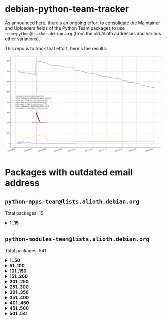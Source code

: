 # debian-python-team-tracker



As announced [here](https://lists.debian.org/debian-python/2021/08/msg00006.html), there's an ongoing effort to consolidate the Maintainer and Uploaders fields of the Python Team packages to use `team+python@tracker.debian.org` (from the old Alioth addresses and various other variations).



This repo is to track that effort, here's the results:



![Python team emails](images/python_team_emails.svg)


# Packages with outdated email address

## `python-apps-team@lists.alioth.debian.org`
Total packages: 15
<details>
<summary><b>1..15</b></summary>


| # | Package | Version |
| --- | --- | --- |
| 1 | [ctop](https://tracker.debian.org/ctop) | 1.0.0-2.1 |
| 2 | [db2twitter](https://tracker.debian.org/db2twitter) | 0.6-1.1 |
| 3 | [dodgy](https://tracker.debian.org/dodgy) | 0.1.9-3 |
| 4 | [etm](https://tracker.debian.org/etm) | 3.2.30-1.1 |
| 5 | [firmware-microbit-micropython](https://tracker.debian.org/firmware-microbit-micropython) | 1.0.1-2 |
| 6 | [freealchemist](https://tracker.debian.org/freealchemist) | 0.5-1.1 |
| 7 | [kanboard-cli](https://tracker.debian.org/kanboard-cli) | 0.0.2-1.1 |
| 8 | [lightyears](https://tracker.debian.org/lightyears) | 1.4-2 |
| 9 | [pipenv](https://tracker.debian.org/pipenv) | 11.9.0-1.1 |
| 10 | [prospector](https://tracker.debian.org/prospector) | 1.1.7-2 |
| 11 | [pybik](https://tracker.debian.org/pybik) | 3.0-3.1 |
| 12 | [retweet](https://tracker.debian.org/retweet) | 0.10-1.1 |
| 13 | [sen](https://tracker.debian.org/sen) | 0.6.1-0.1 |
| 14 | [sinntp](https://tracker.debian.org/sinntp) | 1.6-1.2 |
| 15 | [smem](https://tracker.debian.org/smem) | 1.5-1.1 |
</details>

## `python-modules-team@lists.alioth.debian.org`
Total packages: 541
<details>
<summary><b>1..50</b></summary>


| # | Package | Version |
| --- | --- | --- |
| 1 | [anorack](https://tracker.debian.org/anorack) | 0.2.7-1 |
| 2 | [anosql](https://tracker.debian.org/anosql) | 1.0.1-1 |
| 3 | [appdirs](https://tracker.debian.org/appdirs) | 1.4.4-1 |
| 4 | [asn1crypto](https://tracker.debian.org/asn1crypto) | 1.4.0-1 |
| 5 | [astral](https://tracker.debian.org/astral) | 1.6.1-2 |
| 6 | [authres](https://tracker.debian.org/authres) | 1.2.0-2 |
| 7 | [automat](https://tracker.debian.org/automat) | 20.2.0-1 |
| 8 | [azure-cosmos-table-python](https://tracker.debian.org/azure-cosmos-table-python) | 1.0.5+git20191025-5 |
| 9 | [bdist-nsi](https://tracker.debian.org/bdist-nsi) | 0.1.5-2 |
| 10 | [bernhard](https://tracker.debian.org/bernhard) | 0.2.6-2 |
| 11 | [betamax](https://tracker.debian.org/betamax) | 0.8.1-2 |
| 12 | [bibtexparser](https://tracker.debian.org/bibtexparser) | 1.1.0+ds-3 |
| 13 | [binaryornot](https://tracker.debian.org/binaryornot) | 0.4.4+dfsg-4 |
| 14 | [bitstruct](https://tracker.debian.org/bitstruct) | 8.9.0-1 |
| 15 | [case](https://tracker.debian.org/case) | 1.5.3+dfsg-3 |
| 16 | [cerealizer](https://tracker.debian.org/cerealizer) | 0.8.1-3 |
| 17 | [chardet](https://tracker.debian.org/chardet) | 4.0.0-1 |
| 18 | [chargebee-python](https://tracker.debian.org/chargebee-python) | 1.6.6-1 |
| 19 | [codicefiscale](https://tracker.debian.org/codicefiscale) | 0.9+ds0-2 |
| 20 | [colorclass](https://tracker.debian.org/colorclass) | 2.2.0-2.2 |
| 21 | [colorspacious](https://tracker.debian.org/colorspacious) | 1.1.2-2 |
| 22 | [commonmark](https://tracker.debian.org/commonmark) | 0.9.1-3 |
| 23 | [constantly](https://tracker.debian.org/constantly) | 15.1.0-2 |
| 24 | [contextlib2](https://tracker.debian.org/contextlib2) | 0.6.0.post1-1 |
| 25 | [cookiecutter](https://tracker.debian.org/cookiecutter) | 1.7.3-1 |
| 26 | [coreapi](https://tracker.debian.org/coreapi) | 2.3.3-4 |
| 27 | [coreschema](https://tracker.debian.org/coreschema) | 0.0.4-3 |
| 28 | [cov-core](https://tracker.debian.org/cov-core) | 1.15.0-3 |
| 29 | [cppy](https://tracker.debian.org/cppy) | 1.1.0-2 |
| 30 | [cram](https://tracker.debian.org/cram) | 0.7-4 |
| 31 | [cssutils](https://tracker.debian.org/cssutils) | 1.0.2-3 |
| 32 | [d2to1](https://tracker.debian.org/d2to1) | 0.2.12-2 |
| 33 | [deap](https://tracker.debian.org/deap) | 1.3.1-2 |
| 34 | [debiancontributors](https://tracker.debian.org/debiancontributors) | 0.7.8-2 |
| 35 | [devpi-common](https://tracker.debian.org/devpi-common) | 3.2.2-1.1 |
| 36 | [django-ajax-selects](https://tracker.debian.org/django-ajax-selects) | 1.7.0-3 |
| 37 | [django-bitfield](https://tracker.debian.org/django-bitfield) | 1.9.6-2 |
| 38 | [django-dirtyfields](https://tracker.debian.org/django-dirtyfields) | 1.3.1-2 |
| 39 | [django-downloadview](https://tracker.debian.org/django-downloadview) | 2.1.1-1 |
| 40 | [django-environ](https://tracker.debian.org/django-environ) | 0.4.4-2 |
| 41 | [django-filter](https://tracker.debian.org/django-filter) | 2.4.0-1 |
| 42 | [django-hvad](https://tracker.debian.org/django-hvad) | 1.8.0-1.1 |
| 43 | [django-js-reverse](https://tracker.debian.org/django-js-reverse) | 0.7.3-1.1 |
| 44 | [django-macaddress](https://tracker.debian.org/django-macaddress) | 1.5.0-2 |
| 45 | [django-memoize](https://tracker.debian.org/django-memoize) | 2.2.0+dfsg-1 |
| 46 | [django-nose](https://tracker.debian.org/django-nose) | 1.4.6-2.1 |
| 47 | [django-notification](https://tracker.debian.org/django-notification) | 1.2.0-3 |
| 48 | [django-pagination](https://tracker.debian.org/django-pagination) | 1.0.7-4 |
| 49 | [django-paintstore](https://tracker.debian.org/django-paintstore) | 0.2-4 |
| 50 | [django-picklefield](https://tracker.debian.org/django-picklefield) | 3.0.1-1 |
</details>
<details>
<summary><b>51..100</b></summary>

| # | Package | Version |
| --- | --- | --- |
| 51 | [django-pipeline](https://tracker.debian.org/django-pipeline) | 1.6.14-3 |
| 52 | [django-q](https://tracker.debian.org/django-q) | 1.2.1-1 |
| 53 | [django-recurrence](https://tracker.debian.org/django-recurrence) | 1.10.3-1 |
| 54 | [django-simple-redis-admin](https://tracker.debian.org/django-simple-redis-admin) | 1.4.0-2 |
| 55 | [django-stronghold](https://tracker.debian.org/django-stronghold) | 0.3.0+debian-2 |
| 56 | [django-webpack-loader](https://tracker.debian.org/django-webpack-loader) | 0.6.0-2 |
| 57 | [django-websocket-redis](https://tracker.debian.org/django-websocket-redis) | 0.4.7-2 |
| 58 | [django-wkhtmltopdf](https://tracker.debian.org/django-wkhtmltopdf) | 3.3.0-1 |
| 59 | [django-xmlrpc](https://tracker.debian.org/django-xmlrpc) | 0.1.8-2 |
| 60 | [djangorestframework-api-key](https://tracker.debian.org/djangorestframework-api-key) | 2.0.0-2 |
| 61 | [dkimpy](https://tracker.debian.org/dkimpy) | 1.0.5-1 |
| 62 | [dnsdiag](https://tracker.debian.org/dnsdiag) | 1.7.0-1.1 |
| 63 | [dockerpty](https://tracker.debian.org/dockerpty) | 0.4.1-2 |
| 64 | [dominate](https://tracker.debian.org/dominate) | 2.3.1-2 |
| 65 | [drf-generators](https://tracker.debian.org/drf-generators) | 0.5.0-1 |
| 66 | [elasticsearch-curator](https://tracker.debian.org/elasticsearch-curator) | 5.8.1-1 |
| 67 | [enum34](https://tracker.debian.org/enum34) | 1.1.6-4 |
| 68 | [enzyme](https://tracker.debian.org/enzyme) | 0.4.1-2 |
| 69 | [exam](https://tracker.debian.org/exam) | 0.10.5-3 |
| 70 | [factory-boy](https://tracker.debian.org/factory-boy) | 2.11.1-3 |
| 71 | [faker](https://tracker.debian.org/faker) | 0.9.3-0.1 |
| 72 | [fakesleep](https://tracker.debian.org/fakesleep) | 0.1-2 |
| 73 | [fastchunking](https://tracker.debian.org/fastchunking) | 0.0.3-2 |
| 74 | [feedgenerator](https://tracker.debian.org/feedgenerator) | 1.9-2 |
| 75 | [flake8-polyfill](https://tracker.debian.org/flake8-polyfill) | 1.0.2-2 |
| 76 | [flask-api](https://tracker.debian.org/flask-api) | 1.1+dfsg-1.1 |
| 77 | [flask-babelex](https://tracker.debian.org/flask-babelex) | 0.9.4-1 |
| 78 | [flask-bcrypt](https://tracker.debian.org/flask-bcrypt) | 0.7.1-2 |
| 79 | [flask-compress](https://tracker.debian.org/flask-compress) | 1.4.0-3 |
| 80 | [flask-gravatar](https://tracker.debian.org/flask-gravatar) | 0.4.2-2 |
| 81 | [flask-htmlmin](https://tracker.debian.org/flask-htmlmin) | 1.3.2-2 |
| 82 | [flask-ldapconn](https://tracker.debian.org/flask-ldapconn) | 0.7.2-1.1 |
| 83 | [flask-limiter](https://tracker.debian.org/flask-limiter) | 1.0.1-2 |
| 84 | [flask-login](https://tracker.debian.org/flask-login) | 0.5.0-1 |
| 85 | [flask-mail](https://tracker.debian.org/flask-mail) | 0.9.1+dfsg1-1.1 |
| 86 | [flask-mongoengine](https://tracker.debian.org/flask-mongoengine) | 0.9.3-4 |
| 87 | [flask-multistatic](https://tracker.debian.org/flask-multistatic) | 1.0-2 |
| 88 | [flask-script](https://tracker.debian.org/flask-script) | 2.0.6-2 |
| 89 | [flask-silk](https://tracker.debian.org/flask-silk) | 0.2-18 |
| 90 | [flask-wtf](https://tracker.debian.org/flask-wtf) | 0.14.3-1 |
| 91 | [flufl.bounce](https://tracker.debian.org/flufl.bounce) | 3.0.1-1 |
| 92 | [flufl.enum](https://tracker.debian.org/flufl.enum) | 4.1.1-3 |
| 93 | [flufl.i18n](https://tracker.debian.org/flufl.i18n) | 3.0.1-1 |
| 94 | [flufl.lock](https://tracker.debian.org/flufl.lock) | 5.0.1-1 |
| 95 | [flufl.password](https://tracker.debian.org/flufl.password) | 1.3-3 |
| 96 | [flufl.testing](https://tracker.debian.org/flufl.testing) | 0.7-2 |
| 97 | [gerritlib](https://tracker.debian.org/gerritlib) | 0.8.0-2 |
| 98 | [gmplot](https://tracker.debian.org/gmplot) | 1.2.0-2 |
| 99 | [gtextfsm](https://tracker.debian.org/gtextfsm) | 1.1.0-2 |
| 100 | [gtts](https://tracker.debian.org/gtts) | 2.0.3-1 |
</details>
<details>
<summary><b>101..150</b></summary>

| # | Package | Version |
| --- | --- | --- |
| 101 | [gtts-token](https://tracker.debian.org/gtts-token) | 1.1.3-1 |
| 102 | [guzzle-sphinx-theme](https://tracker.debian.org/guzzle-sphinx-theme) | 0.7.11-5 |
| 103 | [hachoir](https://tracker.debian.org/hachoir) | 3.1.0+dfsg-3 |
| 104 | [haproxy-log-analysis](https://tracker.debian.org/haproxy-log-analysis) | 2.0~b0-2 |
| 105 | [heapdict](https://tracker.debian.org/heapdict) | 1.0.1-1 |
| 106 | [hiro](https://tracker.debian.org/hiro) | 0.5-2 |
| 107 | [hypothesis-auto](https://tracker.debian.org/hypothesis-auto) | 1.1.4-2 |
| 108 | [importmagic](https://tracker.debian.org/importmagic) | 0.1.7-2 |
| 109 | [inflection](https://tracker.debian.org/inflection) | 0.3.1-2 |
| 110 | [jpylyzer](https://tracker.debian.org/jpylyzer) | 2.0.0-3 |
| 111 | [json-tricks](https://tracker.debian.org/json-tricks) | 3.11.0-2 |
| 112 | [jsonhyperschema-codec](https://tracker.debian.org/jsonhyperschema-codec) | 1.0.3-2 |
| 113 | [junos-eznc](https://tracker.debian.org/junos-eznc) | 2.1.7-3 |
| 114 | [jupyter-sphinx-theme](https://tracker.debian.org/jupyter-sphinx-theme) | 0.0.6+ds1-10 |
| 115 | [kitchen](https://tracker.debian.org/kitchen) | 1.2.6-2 |
| 116 | [kivy](https://tracker.debian.org/kivy) | 1.11.0-2 |
| 117 | [lazr.delegates](https://tracker.debian.org/lazr.delegates) | 2.0.3-2 |
| 118 | [lazr.smtptest](https://tracker.debian.org/lazr.smtptest) | 2.0.3-2 |
| 119 | [lexicon](https://tracker.debian.org/lexicon) | 3.3.17-1 |
| 120 | [libthumbor](https://tracker.debian.org/libthumbor) | 1.3.3-2 |
| 121 | [logilab-constraint](https://tracker.debian.org/logilab-constraint) | 0.6.0-2 |
| 122 | [mako](https://tracker.debian.org/mako) | 1.1.3+ds1-2 |
| 123 | [manuel](https://tracker.debian.org/manuel) | 1.10.1-2 |
| 124 | [mercurial-extension-utils](https://tracker.debian.org/mercurial-extension-utils) | 1.5.1-3 |
| 125 | [mercurial-keyring](https://tracker.debian.org/mercurial-keyring) | 1.3.1-3 |
| 126 | [milksnake](https://tracker.debian.org/milksnake) | 0.1.5-1 |
| 127 | [mimerender](https://tracker.debian.org/mimerender) | 0.6.0-2 |
| 128 | [mmllib](https://tracker.debian.org/mmllib) | 0.3.0.post1-2 |
| 129 | [mockldap](https://tracker.debian.org/mockldap) | 0.3.0-4 |
| 130 | [modernize](https://tracker.debian.org/modernize) | 0.7-2 |
| 131 | [moksha.common](https://tracker.debian.org/moksha.common) | 1.2.5-4 |
| 132 | [mrtparse](https://tracker.debian.org/mrtparse) | 1.6-2 |
| 133 | [musicbrainzngs](https://tracker.debian.org/musicbrainzngs) | 0.7.1-2 |
| 134 | [mutagen](https://tracker.debian.org/mutagen) | 1.45.1-2 |
| 135 | [mwic](https://tracker.debian.org/mwic) | 0.7.8-1 |
| 136 | [mysql-connector-python](https://tracker.debian.org/mysql-connector-python) | 8.0.15-2 |
| 137 | [nb2plots](https://tracker.debian.org/nb2plots) | 0.6-2 |
| 138 | [netmiko](https://tracker.debian.org/netmiko) | 2.4.2-1 |
| 139 | [networkx](https://tracker.debian.org/networkx) | 2.5+ds-2 |
| 140 | [nose2](https://tracker.debian.org/nose2) | 0.9.2-1 |
| 141 | [nose2-cov](https://tracker.debian.org/nose2-cov) | 1.0a4-3 |
| 142 | [ntplib](https://tracker.debian.org/ntplib) | 0.3.3-2 |
| 143 | [numpy-stl](https://tracker.debian.org/numpy-stl) | 2.9.0-1 |
| 144 | [numpydoc](https://tracker.debian.org/numpydoc) | 1.1.0-3 |
| 145 | [obsub](https://tracker.debian.org/obsub) | 0.2-4 |
| 146 | [okasha](https://tracker.debian.org/okasha) | 0.2.4-4 |
| 147 | [overpass](https://tracker.debian.org/overpass) | 0.7-1 |
| 148 | [pastescript](https://tracker.debian.org/pastescript) | 2.0.2-4 |
| 149 | [pep8](https://tracker.debian.org/pep8) | 1.7.1-9 |
| 150 | [pep8-naming](https://tracker.debian.org/pep8-naming) | 0.10.0-1 |
</details>
<details>
<summary><b>151..200</b></summary>

| # | Package | Version |
| --- | --- | --- |
| 151 | [pg8000](https://tracker.debian.org/pg8000) | 1.10.6-2 |
| 152 | [pidcat](https://tracker.debian.org/pidcat) | 2.1.0-4 |
| 153 | [pilkit](https://tracker.debian.org/pilkit) | 2.0-3 |
| 154 | [plastex](https://tracker.debian.org/plastex) | 2.1-2 |
| 155 | [portio](https://tracker.debian.org/portio) | 0.5-4 |
| 156 | [power](https://tracker.debian.org/power) | 1.4+dfsg-4 |
| 157 | [pprintpp](https://tracker.debian.org/pprintpp) | 0.4.0-2 |
| 158 | [preggy](https://tracker.debian.org/preggy) | 1.4.4-1 |
| 159 | [prettytable](https://tracker.debian.org/prettytable) | 0.7.2-5 |
| 160 | [ptable](https://tracker.debian.org/ptable) | 0.9.2-2 |
| 161 | [py-radix](https://tracker.debian.org/py-radix) | 0.10.0-3 |
| 162 | [py3dns](https://tracker.debian.org/py3dns) | 3.2.1-1 |
| 163 | [pyasn1](https://tracker.debian.org/pyasn1) | 0.4.8-1 |
| 164 | [pybindgen](https://tracker.debian.org/pybindgen) | 0.20.0+dfsg1-2 |
| 165 | [pycallgraph](https://tracker.debian.org/pycallgraph) | 1.1.3-1.2 |
| 166 | [pyclamd](https://tracker.debian.org/pyclamd) | 0.4.0-2 |
| 167 | [pycodestyle](https://tracker.debian.org/pycodestyle) | 2.6.0-1 |
| 168 | [pycxx](https://tracker.debian.org/pycxx) | 7.1.4-0.2 |
| 169 | [pydbus](https://tracker.debian.org/pydbus) | 0.6.0-4 |
| 170 | [pydenticon](https://tracker.debian.org/pydenticon) | 0.3.1-2 |
| 171 | [pydispatcher](https://tracker.debian.org/pydispatcher) | 2.0.5-2 |
| 172 | [pydle](https://tracker.debian.org/pydle) | 0.9.4-2 |
| 173 | [pyeapi](https://tracker.debian.org/pyeapi) | 0.8.1-2 |
| 174 | [pyee](https://tracker.debian.org/pyee) | 7.0.2-1 |
| 175 | [pyenchant](https://tracker.debian.org/pyenchant) | 3.2.0-1 |
| 176 | [pyfg](https://tracker.debian.org/pyfg) | 0.50-2 |
| 177 | [pyfiglet](https://tracker.debian.org/pyfiglet) | 0.8.0+dfsg-1 |
| 178 | [pyfribidi](https://tracker.debian.org/pyfribidi) | 0.12.0+repack-7 |
| 179 | [pygeoif](https://tracker.debian.org/pygeoif) | 0.7-2 |
| 180 | [pygtail](https://tracker.debian.org/pygtail) | 0.6.1-2 |
| 181 | [pygtkspellcheck](https://tracker.debian.org/pygtkspellcheck) | 4.0.5-2 |
| 182 | [pyinotify](https://tracker.debian.org/pyinotify) | 0.9.6-1.3 |
| 183 | [pyiosxr](https://tracker.debian.org/pyiosxr) | 0.52-1.1 |
| 184 | [pyjavaproperties](https://tracker.debian.org/pyjavaproperties) | 0.7-2 |
| 185 | [pyjokes](https://tracker.debian.org/pyjokes) | 0.5.0-3 |
| 186 | [pykcs11](https://tracker.debian.org/pykcs11) | 1.5.10-1 |
| 187 | [pylama](https://tracker.debian.org/pylama) | 7.4.3-3 |
| 188 | [pylibmc](https://tracker.debian.org/pylibmc) | 1.5.2-3 |
| 189 | [pylint-celery](https://tracker.debian.org/pylint-celery) | 0.3-5 |
| 190 | [pylint-common](https://tracker.debian.org/pylint-common) | 0.2.5-4 |
| 191 | [pylint-django](https://tracker.debian.org/pylint-django) | 2.0.13-1 |
| 192 | [pylint-flask](https://tracker.debian.org/pylint-flask) | 0.5-4 |
| 193 | [pylint-plugin-utils](https://tracker.debian.org/pylint-plugin-utils) | 0.6-1 |
| 194 | [pymacs](https://tracker.debian.org/pymacs) | 0.25-3 |
| 195 | [pymodbus](https://tracker.debian.org/pymodbus) | 2.1.0+dfsg-2 |
| 196 | [pynag](https://tracker.debian.org/pynag) | 1.1.2+dfsg-2 |
| 197 | [pynliner](https://tracker.debian.org/pynliner) | 0.8.0-2 |
| 198 | [pyopengl](https://tracker.debian.org/pyopengl) | 3.1.5+dfsg-1 |
| 199 | [pyparsing](https://tracker.debian.org/pyparsing) | 2.4.7-1 |
| 200 | [pyprind](https://tracker.debian.org/pyprind) | 2.11.2-2 |
</details>
<details>
<summary><b>201..250</b></summary>

| # | Package | Version |
| --- | --- | --- |
| 201 | [pyquery](https://tracker.debian.org/pyquery) | 1.2.9-4 |
| 202 | [pyrad](https://tracker.debian.org/pyrad) | 2.1-2 |
| 203 | [pyrsistent](https://tracker.debian.org/pyrsistent) | 0.15.5-1 |
| 204 | [pysimplesoap](https://tracker.debian.org/pysimplesoap) | 1.16.2-3 |
| 205 | [pysmi](https://tracker.debian.org/pysmi) | 0.3.2-2 |
| 206 | [pysodium](https://tracker.debian.org/pysodium) | 0.7.0-2 |
| 207 | [pyspf](https://tracker.debian.org/pyspf) | 2.0.14-2 |
| 208 | [pysrt](https://tracker.debian.org/pysrt) | 1.0.1-2 |
| 209 | [pyssim](https://tracker.debian.org/pyssim) | 0.2-2 |
| 210 | [pytaglib](https://tracker.debian.org/pytaglib) | 0.3.6+dfsg-2 |
| 211 | [pytds](https://tracker.debian.org/pytds) | 1.10.0-1 |
| 212 | [pytest-arraydiff](https://tracker.debian.org/pytest-arraydiff) | 0.3-1 |
| 213 | [pytest-bdd](https://tracker.debian.org/pytest-bdd) | 3.2.1-1 |
| 214 | [pytest-cookies](https://tracker.debian.org/pytest-cookies) | 0.4.0-1 |
| 215 | [pytest-django](https://tracker.debian.org/pytest-django) | 3.5.1-1 |
| 216 | [pytest-expect](https://tracker.debian.org/pytest-expect) | 1.1.0-2 |
| 217 | [pytest-httpbin](https://tracker.debian.org/pytest-httpbin) | 1.0.0-2 |
| 218 | [pytest-instafail](https://tracker.debian.org/pytest-instafail) | 0.4.2-1 |
| 219 | [pytest-remotedata](https://tracker.debian.org/pytest-remotedata) | 0.3.2-1 |
| 220 | [pytest-runner](https://tracker.debian.org/pytest-runner) | 2.11.1-1.2 |
| 221 | [pytest-sugar](https://tracker.debian.org/pytest-sugar) | 0.9.4-1 |
| 222 | [pytest-tornado](https://tracker.debian.org/pytest-tornado) | 0.8.1-1 |
| 223 | [pytest-vcr](https://tracker.debian.org/pytest-vcr) | 1.0.2-2 |
| 224 | [python-activipy](https://tracker.debian.org/python-activipy) | 0.1-7 |
| 225 | [python-adal](https://tracker.debian.org/python-adal) | 1.2.2-1 |
| 226 | [python-aiohttp-session](https://tracker.debian.org/python-aiohttp-session) | 2.9.0-2 |
| 227 | [python-aioinflux](https://tracker.debian.org/python-aioinflux) | 0.9.0-2 |
| 228 | [python-aiomeasures](https://tracker.debian.org/python-aiomeasures) | 0.5.14-3 |
| 229 | [python-amqplib](https://tracker.debian.org/python-amqplib) | 1.0.2-2 |
| 230 | [python-apptools](https://tracker.debian.org/python-apptools) | 4.5.0-1.1 |
| 231 | [python-aptly](https://tracker.debian.org/python-aptly) | 0.12.10-2 |
| 232 | [python-args](https://tracker.debian.org/python-args) | 0.1.0-3 |
| 233 | [python-arpy](https://tracker.debian.org/python-arpy) | 1.1.1-4 |
| 234 | [python-astor](https://tracker.debian.org/python-astor) | 0.8.1-1 |
| 235 | [python-base58](https://tracker.debian.org/python-base58) | 1.0.3-1.1 |
| 236 | [python-bcdoc](https://tracker.debian.org/python-bcdoc) | 0.16.0-2 |
| 237 | [python-bioblend](https://tracker.debian.org/python-bioblend) | 0.7.0-3 |
| 238 | [python-bitbucket-api](https://tracker.debian.org/python-bitbucket-api) | 0.5.0-3 |
| 239 | [python-box](https://tracker.debian.org/python-box) | 3.4.6-2 |
| 240 | [python-btrees](https://tracker.debian.org/python-btrees) | 4.3.1-2 |
| 241 | [python-cachecontrol](https://tracker.debian.org/python-cachecontrol) | 0.12.6-1 |
| 242 | [python-can](https://tracker.debian.org/python-can) | 3.3.2.final~github-2 |
| 243 | [python-cement](https://tracker.debian.org/python-cement) | 2.10.0-2 |
| 244 | [python-cerberus](https://tracker.debian.org/python-cerberus) | 1.3.2-1 |
| 245 | [python-click-log](https://tracker.debian.org/python-click-log) | 0.2.1-2 |
| 246 | [python-clint](https://tracker.debian.org/python-clint) | 0.5.1-3 |
| 247 | [python-cluster](https://tracker.debian.org/python-cluster) | 1.3.3-3 |
| 248 | [python-cmarkgfm](https://tracker.debian.org/python-cmarkgfm) | 0.4.2-1 |
| 249 | [python-coloredlogs](https://tracker.debian.org/python-coloredlogs) | 7.3-2 |
| 250 | [python-colour](https://tracker.debian.org/python-colour) | 0.1.5-2 |
</details>
<details>
<summary><b>251..300</b></summary>

| # | Package | Version |
| --- | --- | --- |
| 251 | [python-consul](https://tracker.debian.org/python-consul) | 0.7.1-1.1 |
| 252 | [python-cookies](https://tracker.debian.org/python-cookies) | 2.2.1-3 |
| 253 | [python-cpuinfo](https://tracker.debian.org/python-cpuinfo) | 5.0.0-2 |
| 254 | [python-crcmod](https://tracker.debian.org/python-crcmod) | 1.7+dfsg-2 |
| 255 | [python-cs](https://tracker.debian.org/python-cs) | 2.7.1-1 |
| 256 | [python-dbfread](https://tracker.debian.org/python-dbfread) | 2.0.7-3 |
| 257 | [python-decorator](https://tracker.debian.org/python-decorator) | 4.4.2-2 |
| 258 | [python-demjson](https://tracker.debian.org/python-demjson) | 2.2.4-5 |
| 259 | [python-diaspy](https://tracker.debian.org/python-diaspy) | 0.6.0-2 |
| 260 | [python-dict2xml](https://tracker.debian.org/python-dict2xml) | 1.7.0-1 |
| 261 | [python-dictobj](https://tracker.debian.org/python-dictobj) | 0.4-4 |
| 262 | [python-distro](https://tracker.debian.org/python-distro) | 1.5.0-1 |
| 263 | [python-distutils-extra](https://tracker.debian.org/python-distutils-extra) | 2.45 |
| 264 | [python-django-casclient](https://tracker.debian.org/python-django-casclient) | 1.5.3-1 |
| 265 | [python-django-dbconn-retry](https://tracker.debian.org/python-django-dbconn-retry) | 0.1.5-1.1 |
| 266 | [python-django-etcd-settings](https://tracker.debian.org/python-django-etcd-settings) | 0.1.13+dfsg-3 |
| 267 | [python-django-gravatar2](https://tracker.debian.org/python-django-gravatar2) | 1.4.4-2 |
| 268 | [python-django-jsonfield](https://tracker.debian.org/python-django-jsonfield) | 1.4.0-2 |
| 269 | [python-django-push-notifications](https://tracker.debian.org/python-django-push-notifications) | 1.4.1-1 |
| 270 | [python-django-simple-history](https://tracker.debian.org/python-django-simple-history) | 2.7.0-1.1 |
| 271 | [python-django-split-settings](https://tracker.debian.org/python-django-split-settings) | 0.3.0-2 |
| 272 | [python-doubleratchet](https://tracker.debian.org/python-doubleratchet) | 0.6.0-2 |
| 273 | [python-dpkt](https://tracker.debian.org/python-dpkt) | 1.9.2-2 |
| 274 | [python-easywebdav](https://tracker.debian.org/python-easywebdav) | 1.2.0-8 |
| 275 | [python-envisage](https://tracker.debian.org/python-envisage) | 4.9.0-2.1 |
| 276 | [python-envparse](https://tracker.debian.org/python-envparse) | 0.2.0-2 |
| 277 | [python-envs](https://tracker.debian.org/python-envs) | 1.2.6-1.1 |
| 278 | [python-epc](https://tracker.debian.org/python-epc) | 0.0.5-3 |
| 279 | [python-etcd](https://tracker.debian.org/python-etcd) | 0.4.5-2 |
| 280 | [python-ethtool](https://tracker.debian.org/python-ethtool) | 0.14-3 |
| 281 | [python-ewmh](https://tracker.debian.org/python-ewmh) | 0.1.6-2 |
| 282 | [python-exotel](https://tracker.debian.org/python-exotel) | 0.1.5-2 |
| 283 | [python-feather-format](https://tracker.debian.org/python-feather-format) | 0.3.1+dfsg1-4 |
| 284 | [python-flaky](https://tracker.debian.org/python-flaky) | 3.7.0-1 |
| 285 | [python-flask-marshmallow](https://tracker.debian.org/python-flask-marshmallow) | 0.10.1-4 |
| 286 | [python-flask-seeder](https://tracker.debian.org/python-flask-seeder) | 0.1~a2-2 |
| 287 | [python-genty](https://tracker.debian.org/python-genty) | 1.3.2-1 |
| 288 | [python-geoip](https://tracker.debian.org/python-geoip) | 1.3.2-3 |
| 289 | [python-geoip2](https://tracker.debian.org/python-geoip2) | 2.9.0+dfsg1-2 |
| 290 | [python-gflags](https://tracker.debian.org/python-gflags) | 1.5.1-7 |
| 291 | [python-glob2](https://tracker.debian.org/python-glob2) | 0.5-3 |
| 292 | [python-hashids](https://tracker.debian.org/python-hashids) | 1.3.1-1 |
| 293 | [python-hidapi](https://tracker.debian.org/python-hidapi) | 0.9.0.post3-2 |
| 294 | [python-hiredis](https://tracker.debian.org/python-hiredis) | 1.0.1-1 |
| 295 | [python-hpilo](https://tracker.debian.org/python-hpilo) | 4.3-3 |
| 296 | [python-html2text](https://tracker.debian.org/python-html2text) | 2020.1.16-1 |
| 297 | [python-http-parser](https://tracker.debian.org/python-http-parser) | 0.9.0-1 |
| 298 | [python-httptools](https://tracker.debian.org/python-httptools) | 0.1.1-1 |
| 299 | [python-icalendar](https://tracker.debian.org/python-icalendar) | 4.0.3-4 |
| 300 | [python-idna](https://tracker.debian.org/python-idna) | 2.10-1 |
</details>
<details>
<summary><b>301..350</b></summary>

| # | Package | Version |
| --- | --- | --- |
| 301 | [python-iniparse](https://tracker.debian.org/python-iniparse) | 0.4-3 |
| 302 | [python-ipaddr](https://tracker.debian.org/python-ipaddr) | 2.2.0-4 |
| 303 | [python-ipaddress](https://tracker.debian.org/python-ipaddress) | 1.0.23-1 |
| 304 | [python-ipfix](https://tracker.debian.org/python-ipfix) | 0.9.7-2 |
| 305 | [python-irodsclient](https://tracker.debian.org/python-irodsclient) | 0.8.1-2 |
| 306 | [python-isc-dhcp-leases](https://tracker.debian.org/python-isc-dhcp-leases) | 0.9.1-2 |
| 307 | [python-iso3166](https://tracker.debian.org/python-iso3166) | 0.8.git20170319-2 |
| 308 | [python-isoweek](https://tracker.debian.org/python-isoweek) | 1.3.3-3 |
| 309 | [python-jmespath](https://tracker.debian.org/python-jmespath) | 0.10.0-1 |
| 310 | [python-jsonrpc](https://tracker.debian.org/python-jsonrpc) | 1.13.0-1 |
| 311 | [python-junit-xml](https://tracker.debian.org/python-junit-xml) | 1.9-1 |
| 312 | [python-kanboard](https://tracker.debian.org/python-kanboard) | 1.0.1-1.1 |
| 313 | [python-langdetect](https://tracker.debian.org/python-langdetect) | 1.0.7-4 |
| 314 | [python-ldap](https://tracker.debian.org/python-ldap) | 3.2.0-4 |
| 315 | [python-ldapdomaindump](https://tracker.debian.org/python-ldapdomaindump) | 0.9.3-1 |
| 316 | [python-libguess](https://tracker.debian.org/python-libguess) | 1.1-4 |
| 317 | [python-logfury](https://tracker.debian.org/python-logfury) | 0.1.2-4 |
| 318 | [python-lupa](https://tracker.debian.org/python-lupa) | 1.9+dfsg-1 |
| 319 | [python-mailer](https://tracker.debian.org/python-mailer) | 0.8.1-4 |
| 320 | [python-mastodon](https://tracker.debian.org/python-mastodon) | 1.5.1-1 |
| 321 | [python-mccabe](https://tracker.debian.org/python-mccabe) | 0.6.1-3 |
| 322 | [python-measurement](https://tracker.debian.org/python-measurement) | 2.0.1-2 |
| 323 | [python-meld3](https://tracker.debian.org/python-meld3) | 1.0.2-3 |
| 324 | [python-mnemonic](https://tracker.debian.org/python-mnemonic) | 0.19-1 |
| 325 | [python-model-mommy](https://tracker.debian.org/python-model-mommy) | 1.6.0-2 |
| 326 | [python-morris](https://tracker.debian.org/python-morris) | 1.2-2 |
| 327 | [python-mpegdash](https://tracker.debian.org/python-mpegdash) | 0.2.0-1 |
| 328 | [python-msrestazure](https://tracker.debian.org/python-msrestazure) | 0.6.2-1 |
| 329 | [python-multidict](https://tracker.debian.org/python-multidict) | 5.1.0-1 |
| 330 | [python-munch](https://tracker.debian.org/python-munch) | 2.3.2-2 |
| 331 | [python-murmurhash](https://tracker.debian.org/python-murmurhash) | 1.0.2-1 |
| 332 | [python-nacl](https://tracker.debian.org/python-nacl) | 1.4.0-1 |
| 333 | [python-nine](https://tracker.debian.org/python-nine) | 1.1.0-1 |
| 334 | [python-noise](https://tracker.debian.org/python-noise) | 1.2.3-3 |
| 335 | [python-notify2](https://tracker.debian.org/python-notify2) | 0.3-4 |
| 336 | [python-ntlm-auth](https://tracker.debian.org/python-ntlm-auth) | 1.4.0-1 |
| 337 | [python-oauth](https://tracker.debian.org/python-oauth) | 1.0.1-6 |
| 338 | [python-offtrac](https://tracker.debian.org/python-offtrac) | 0.1.0-2.1 |
| 339 | [python-opcua](https://tracker.debian.org/python-opcua) | 0.98.11-1 |
| 340 | [python-openid-cla](https://tracker.debian.org/python-openid-cla) | 1.2-2 |
| 341 | [python-openid-teams](https://tracker.debian.org/python-openid-teams) | 1.2-2 |
| 342 | [python-openidc-client](https://tracker.debian.org/python-openidc-client) | 0.6.0-1.1 |
| 343 | [python-opentimestamps](https://tracker.debian.org/python-opentimestamps) | 0.4.1-1 |
| 344 | [python-padme](https://tracker.debian.org/python-padme) | 1.1.1-3 |
| 345 | [python-pampy](https://tracker.debian.org/python-pampy) | 1.8.4-2 |
| 346 | [python-path-and-address](https://tracker.debian.org/python-path-and-address) | 2.0.1-2 |
| 347 | [python-pathtools](https://tracker.debian.org/python-pathtools) | 0.1.2-4 |
| 348 | [python-paypal](https://tracker.debian.org/python-paypal) | 1.2.5-3 |
| 349 | [python-peakutils](https://tracker.debian.org/python-peakutils) | 1.3.3+ds-2 |
| 350 | [python-pem](https://tracker.debian.org/python-pem) | 19.1.0-1 |
</details>
<details>
<summary><b>351..400</b></summary>

| # | Package | Version |
| --- | --- | --- |
| 351 | [python-persistent](https://tracker.debian.org/python-persistent) | 4.6.4-0.2 |
| 352 | [python-pex](https://tracker.debian.org/python-pex) | 1.1.14-3.1 |
| 353 | [python-pgpdump](https://tracker.debian.org/python-pgpdump) | 1.5-2 |
| 354 | [python-pgspecial](https://tracker.debian.org/python-pgspecial) | 1.11.10+dfsg1-1 |
| 355 | [python-phonenumbers](https://tracker.debian.org/python-phonenumbers) | 8.12.1-1 |
| 356 | [python-picklable-itertools](https://tracker.debian.org/python-picklable-itertools) | 0.1.1-3 |
| 357 | [python-plaster](https://tracker.debian.org/python-plaster) | 1.0-2 |
| 358 | [python-plaster-pastedeploy](https://tracker.debian.org/python-plaster-pastedeploy) | 0.5-3 |
| 359 | [python-prctl](https://tracker.debian.org/python-prctl) | 1.7-2 |
| 360 | [python-preshed](https://tracker.debian.org/python-preshed) | 3.0.2-1 |
| 361 | [python-pretend](https://tracker.debian.org/python-pretend) | 1.0.9-1 |
| 362 | [python-prettylog](https://tracker.debian.org/python-prettylog) | 0.1.0-2 |
| 363 | [python-priority](https://tracker.debian.org/python-priority) | 1.3.0-3 |
| 364 | [python-progress](https://tracker.debian.org/python-progress) | 1.5-1 |
| 365 | [python-progressbar](https://tracker.debian.org/python-progressbar) | 2.5-2 |
| 366 | [python-pskc](https://tracker.debian.org/python-pskc) | 1.1-3 |
| 367 | [python-publicsuffix2](https://tracker.debian.org/python-publicsuffix2) | 2.20191221-2 |
| 368 | [python-py-zipkin](https://tracker.debian.org/python-py-zipkin) | 0.15.0-1.1 |
| 369 | [python-pyasn1-modules](https://tracker.debian.org/python-pyasn1-modules) | 0.2.1-1 |
| 370 | [python-pyface](https://tracker.debian.org/python-pyface) | 6.1.2-2 |
| 371 | [python-pyftpdlib](https://tracker.debian.org/python-pyftpdlib) | 1.5.4-2 |
| 372 | [python-pygerrit2](https://tracker.debian.org/python-pygerrit2) | 2.0.4-2 |
| 373 | [python-pypump](https://tracker.debian.org/python-pypump) | 0.7-3 |
| 374 | [python-pysnmp4-apps](https://tracker.debian.org/python-pysnmp4-apps) | 0.3.2-2.2 |
| 375 | [python-pysnmp4-mibs](https://tracker.debian.org/python-pysnmp4-mibs) | 0.1.3-3 |
| 376 | [python-pytest-benchmark](https://tracker.debian.org/python-pytest-benchmark) | 3.2.2-2 |
| 377 | [python-pyvmomi](https://tracker.debian.org/python-pyvmomi) | 6.7.1-3 |
| 378 | [python-qtpy](https://tracker.debian.org/python-qtpy) | 1.9.0-3 |
| 379 | [python-rarfile](https://tracker.debian.org/python-rarfile) | 3.1-1 |
| 380 | [python-ratelimiter](https://tracker.debian.org/python-ratelimiter) | 1.2.0.post0-1 |
| 381 | [python-redisearch-py](https://tracker.debian.org/python-redisearch-py) | 1.0.0-1 |
| 382 | [python-releases](https://tracker.debian.org/python-releases) | 1.6.3-1 |
| 383 | [python-repoze.lru](https://tracker.debian.org/python-repoze.lru) | 0.7-2 |
| 384 | [python-repoze.sphinx.autointerface](https://tracker.debian.org/python-repoze.sphinx.autointerface) | 0.8-0.2 |
| 385 | [python-repoze.tm2](https://tracker.debian.org/python-repoze.tm2) | 2.0-2 |
| 386 | [python-requests-ntlm](https://tracker.debian.org/python-requests-ntlm) | 1.1.0-1.1 |
| 387 | [python-requirements-detector](https://tracker.debian.org/python-requirements-detector) | 0.6-2 |
| 388 | [python-restless](https://tracker.debian.org/python-restless) | 2.1.1-2 |
| 389 | [python-rpaths](https://tracker.debian.org/python-rpaths) | 0.13-1.1 |
| 390 | [python-rply](https://tracker.debian.org/python-rply) | 0.7.7-2 |
| 391 | [python-schedutils](https://tracker.debian.org/python-schedutils) | 0.6-2.1 |
| 392 | [python-schema](https://tracker.debian.org/python-schema) | 0.6.7-3 |
| 393 | [python-schroot](https://tracker.debian.org/python-schroot) | 0.4-4 |
| 394 | [python-scp](https://tracker.debian.org/python-scp) | 0.13.0-2 |
| 395 | [python-scrapy-djangoitem](https://tracker.debian.org/python-scrapy-djangoitem) | 1.1.1-4 |
| 396 | [python-scripttest](https://tracker.debian.org/python-scripttest) | 1.3-3 |
| 397 | [python-scruffy](https://tracker.debian.org/python-scruffy) | 0.3.3-2 |
| 398 | [python-sdnotify](https://tracker.debian.org/python-sdnotify) | 0.3.1-2 |
| 399 | [python-serverfiles](https://tracker.debian.org/python-serverfiles) | 0.3.0-1 |
| 400 | [python-service-identity](https://tracker.debian.org/python-service-identity) | 18.1.0-6 |
</details>
<details>
<summary><b>401..450</b></summary>

| # | Package | Version |
| --- | --- | --- |
| 401 | [python-sexpdata](https://tracker.debian.org/python-sexpdata) | 0.0.3-2 |
| 402 | [python-shade](https://tracker.debian.org/python-shade) | 1.30.0-3 |
| 403 | [python-shellescape](https://tracker.debian.org/python-shellescape) | 3.4.1-4 |
| 404 | [python-simpy](https://tracker.debian.org/python-simpy) | 2.3.1+dfsg-2 |
| 405 | [python-simpy3](https://tracker.debian.org/python-simpy3) | 3.0.11-2 |
| 406 | [python-slimmer](https://tracker.debian.org/python-slimmer) | 0.1.30-8 |
| 407 | [python-slugify](https://tracker.debian.org/python-slugify) | 4.0.0-1 |
| 408 | [python-smstrade](https://tracker.debian.org/python-smstrade) | 0.2.4-6 |
| 409 | [python-socketpool](https://tracker.debian.org/python-socketpool) | 0.5.3-5 |
| 410 | [python-sphinx-issues](https://tracker.debian.org/python-sphinx-issues) | 1.2.0-2 |
| 411 | [python-spur](https://tracker.debian.org/python-spur) | 0.3.21-1 |
| 412 | [python-srp](https://tracker.debian.org/python-srp) | 1.0.15-1 |
| 413 | [python-statsd](https://tracker.debian.org/python-statsd) | 3.3.0-2 |
| 414 | [python-stopit](https://tracker.debian.org/python-stopit) | 1.1.2-1 |
| 415 | [python-structlog](https://tracker.debian.org/python-structlog) | 20.1.0-1 |
| 416 | [python-sunlight](https://tracker.debian.org/python-sunlight) | 1.1.5-3 |
| 417 | [python-suntime](https://tracker.debian.org/python-suntime) | 1.2.5-2 |
| 418 | [python-tblib](https://tracker.debian.org/python-tblib) | 1.7.0-1 |
| 419 | [python-tempita](https://tracker.debian.org/python-tempita) | 0.5.2-6 |
| 420 | [python-test-server](https://tracker.debian.org/python-test-server) | 0.0.27-2 |
| 421 | [python-testing.common.database](https://tracker.debian.org/python-testing.common.database) | 2.0.0-2 |
| 422 | [python-testing.mysqld](https://tracker.debian.org/python-testing.mysqld) | 1.4.0-4 |
| 423 | [python-testing.postgresql](https://tracker.debian.org/python-testing.postgresql) | 1.3.0-2 |
| 424 | [python-thriftpy](https://tracker.debian.org/python-thriftpy) | 0.3.9+ds1-1 |
| 425 | [python-timeline](https://tracker.debian.org/python-timeline) | 0.0.7-2 |
| 426 | [python-tinycss](https://tracker.debian.org/python-tinycss) | 0.4-3 |
| 427 | [python-tktreectrl](https://tracker.debian.org/python-tktreectrl) | 2.0.2-3 |
| 428 | [python-toml](https://tracker.debian.org/python-toml) | 0.10.1-1 |
| 429 | [python-traits](https://tracker.debian.org/python-traits) | 5.2.0-2 |
| 430 | [python-traitsui](https://tracker.debian.org/python-traitsui) | 6.1.3-3 |
| 431 | [python-translationstring](https://tracker.debian.org/python-translationstring) | 1.4-1 |
| 432 | [python-twitter](https://tracker.debian.org/python-twitter) | 3.3-2 |
| 433 | [python-typeguard](https://tracker.debian.org/python-typeguard) | 2.2.2-1.1 |
| 434 | [python-tzlocal](https://tracker.debian.org/python-tzlocal) | 2.1-1 |
| 435 | [python-udatetime](https://tracker.debian.org/python-udatetime) | 0.0.16-4 |
| 436 | [python-unicodecsv](https://tracker.debian.org/python-unicodecsv) | 0.14.1-2 |
| 437 | [python-unidiff](https://tracker.debian.org/python-unidiff) | 0.5.5-2 |
| 438 | [python-urlobject](https://tracker.debian.org/python-urlobject) | 2.4.3-3 |
| 439 | [python-urwidtrees](https://tracker.debian.org/python-urwidtrees) | 1.0.3.dev0-1 |
| 440 | [python-utils](https://tracker.debian.org/python-utils) | 2.3.0-2 |
| 441 | [python-vagrant](https://tracker.debian.org/python-vagrant) | 0.5.15-3 |
| 442 | [python-venusian](https://tracker.debian.org/python-venusian) | 3.0.0-1 |
| 443 | [python-vobject](https://tracker.debian.org/python-vobject) | 0.9.6.1-0.2 |
| 444 | [python-webencodings](https://tracker.debian.org/python-webencodings) | 0.5.1-2 |
| 445 | [python-webob](https://tracker.debian.org/python-webob) | 1:1.8.6-1.1 |
| 446 | [python-wget](https://tracker.debian.org/python-wget) | 3.2-3 |
| 447 | [python-wheezy.template](https://tracker.debian.org/python-wheezy.template) | 0.1.167-2 |
| 448 | [python-whoosh](https://tracker.debian.org/python-whoosh) | 2.7.4+git6-g9134ad92-5 |
| 449 | [python-wither](https://tracker.debian.org/python-wither) | 1.1-2 |
| 450 | [python-wsgilog](https://tracker.debian.org/python-wsgilog) | 0.3.1-3 |
</details>
<details>
<summary><b>451..500</b></summary>

| # | Package | Version |
| --- | --- | --- |
| 451 | [python-x3dh](https://tracker.debian.org/python-x3dh) | 0.5.8-2 |
| 452 | [python-xeddsa](https://tracker.debian.org/python-xeddsa) | 0.4.6-2 |
| 453 | [python-yaswfp](https://tracker.debian.org/python-yaswfp) | 0.9.3-1.1 |
| 454 | [python-zc.customdoctests](https://tracker.debian.org/python-zc.customdoctests) | 1.0.1-2 |
| 455 | [python-zipp](https://tracker.debian.org/python-zipp) | 1.0.0-3 |
| 456 | [python-zxcvbn](https://tracker.debian.org/python-zxcvbn) | 4.4.28-2 |
| 457 | [python3-proselint](https://tracker.debian.org/python3-proselint) | 0.10.2-2 |
| 458 | [pythondialog](https://tracker.debian.org/pythondialog) | 3.5.1-1 |
| 459 | [pythonmagick](https://tracker.debian.org/pythonmagick) | 0.9.19-6 |
| 460 | [pytoml](https://tracker.debian.org/pytoml) | 0.1.21-1 |
| 461 | [pyuca](https://tracker.debian.org/pyuca) | 1.2-2 |
| 462 | [pyutilib](https://tracker.debian.org/pyutilib) | 5.8.0-1 |
| 463 | [pywavelets](https://tracker.debian.org/pywavelets) | 1.1.1-1 |
| 464 | [pywinrm](https://tracker.debian.org/pywinrm) | 0.3.0-2 |
| 465 | [quark-sphinx-theme](https://tracker.debian.org/quark-sphinx-theme) | 0.5.1-2 |
| 466 | [readlike](https://tracker.debian.org/readlike) | 0.1.3-1.1 |
| 467 | [recommonmark](https://tracker.debian.org/recommonmark) | 0.6.0+ds-1 |
| 468 | [redis-py-cluster](https://tracker.debian.org/redis-py-cluster) | 2.0.0-1 |
| 469 | [reentry](https://tracker.debian.org/reentry) | 1.3.1-1 |
| 470 | [reparser](https://tracker.debian.org/reparser) | 1.4.3-1 |
| 471 | [requests-aws](https://tracker.debian.org/requests-aws) | 0.1.5-2 |
| 472 | [ripe-atlas-cousteau](https://tracker.debian.org/ripe-atlas-cousteau) | 1.4.2-3 |
| 473 | [ripe-atlas-sagan](https://tracker.debian.org/ripe-atlas-sagan) | 1.2.2-2 |
| 474 | [robot-detection](https://tracker.debian.org/robot-detection) | 0.4.0-2 |
| 475 | [routes](https://tracker.debian.org/routes) | 2.5.1-1 |
| 476 | [sgmllib3k](https://tracker.debian.org/sgmllib3k) | 1.0.0-3 |
| 477 | [simplegeneric](https://tracker.debian.org/simplegeneric) | 0.8.1-3 |
| 478 | [singledispatch](https://tracker.debian.org/singledispatch) | 3.4.0.3-3 |
| 479 | [sireader](https://tracker.debian.org/sireader) | 1.1.1-2 |
| 480 | [sleekxmpp](https://tracker.debian.org/sleekxmpp) | 1.3.3-6 |
| 481 | [slimit](https://tracker.debian.org/slimit) | 0.8.1-4 |
| 482 | [smartypants](https://tracker.debian.org/smartypants) | 2.0.0-2 |
| 483 | [sortedcontainers](https://tracker.debian.org/sortedcontainers) | 2.1.0-2 |
| 484 | [sparql-wrapper-python](https://tracker.debian.org/sparql-wrapper-python) | 1.8.5-1 |
| 485 | [speaklater](https://tracker.debian.org/speaklater) | 1.3-5 |
| 486 | [sphinx](https://tracker.debian.org/sphinx) | 1.8.5-2 |
| 487 | [sphinx](https://tracker.debian.org/sphinx) | 1.8.5-3 |
| 488 | [sphinx](https://tracker.debian.org/sphinx) | 1.8.5-4 |
| 489 | [sphinx](https://tracker.debian.org/sphinx) | 1.8.5-5 |
| 490 | [sphinx](https://tracker.debian.org/sphinx) | 2.4.3-2 |
| 491 | [sphinx](https://tracker.debian.org/sphinx) | 2.4.3-4 |
| 492 | [sphinx](https://tracker.debian.org/sphinx) | 3.2.1-1 |
| 493 | [sphinx-autorun](https://tracker.debian.org/sphinx-autorun) | 1.1.0-3.1 |
| 494 | [sphinx-celery](https://tracker.debian.org/sphinx-celery) | 2.0.0-1 |
| 495 | [sphinx-intl](https://tracker.debian.org/sphinx-intl) | 2.0.1-2 |
| 496 | [sphinxcontrib-devhelp](https://tracker.debian.org/sphinxcontrib-devhelp) | 1.0.2-2 |
| 497 | [sphinxcontrib-doxylink](https://tracker.debian.org/sphinxcontrib-doxylink) | 1.5-1 |
| 498 | [sphinxcontrib-log-cabinet](https://tracker.debian.org/sphinxcontrib-log-cabinet) | 1.0.1-2 |
| 499 | [sphinxcontrib-qthelp](https://tracker.debian.org/sphinxcontrib-qthelp) | 1.0.3-2 |
| 500 | [sphinxcontrib-rubydomain](https://tracker.debian.org/sphinxcontrib-rubydomain) | 0.1~dev-20100804-2 |
</details>
<details>
<summary><b>501..541</b></summary>

| # | Package | Version |
| --- | --- | --- |
| 501 | [sphinxcontrib-websupport](https://tracker.debian.org/sphinxcontrib-websupport) | 1.2.4-1 |
| 502 | [sphinxtesters](https://tracker.debian.org/sphinxtesters) | 0.2.3-1 |
| 503 | [sshpubkeys](https://tracker.debian.org/sshpubkeys) | 3.1.0-2.1 |
| 504 | [sshtunnel](https://tracker.debian.org/sshtunnel) | 0.1.4-2 |
| 505 | [stardicter](https://tracker.debian.org/stardicter) | 1.2-1 |
| 506 | [straight.plugin](https://tracker.debian.org/straight.plugin) | 1.4.1-3 |
| 507 | [stsci.distutils](https://tracker.debian.org/stsci.distutils) | 0.3.7-5 |
| 508 | [tagpy](https://tracker.debian.org/tagpy) | 2013.1-7 |
| 509 | [terminaltables](https://tracker.debian.org/terminaltables) | 3.1.0-3 |
| 510 | [texext](https://tracker.debian.org/texext) | 0.6.6-2 |
| 511 | [tinydb](https://tracker.debian.org/tinydb) | 3.15.2-2 |
| 512 | [tldextract](https://tracker.debian.org/tldextract) | 2.2.1-1 |
| 513 | [translation-finder](https://tracker.debian.org/translation-finder) | 1.0-1 |
| 514 | [transmissionrpc](https://tracker.debian.org/transmissionrpc) | 0.11-4 |
| 515 | [twodict](https://tracker.debian.org/twodict) | 1.2-2 |
| 516 | [txws](https://tracker.debian.org/txws) | 0.9.1-4 |
| 517 | [txzmq](https://tracker.debian.org/txzmq) | 0.8.0-2 |
| 518 | [typogrify](https://tracker.debian.org/typogrify) | 1:2.0.7-2 |
| 519 | [u-msgpack-python](https://tracker.debian.org/u-msgpack-python) | 2.3.0-2 |
| 520 | [utidylib](https://tracker.debian.org/utidylib) | 0.5-3 |
| 521 | [validators](https://tracker.debian.org/validators) | 0.14.2-2 |
| 522 | [vcr.py](https://tracker.debian.org/vcr.py) | 4.0.2-1 |
| 523 | [vim-autopep8](https://tracker.debian.org/vim-autopep8) | 1.2.0-2 |
| 524 | [vsts-cd-manager](https://tracker.debian.org/vsts-cd-manager) | 1.0.2-3 |
| 525 | [wchartype](https://tracker.debian.org/wchartype) | 0.1-2 |
| 526 | [wcwidth](https://tracker.debian.org/wcwidth) | 0.1.9+dfsg1-2 |
| 527 | [webpy](https://tracker.debian.org/webpy) | 1:0.61-1 |
| 528 | [wheel](https://tracker.debian.org/wheel) | 0.34.2-1 |
| 529 | [whichcraft](https://tracker.debian.org/whichcraft) | 0.4.1-2 |
| 530 | [wikitrans](https://tracker.debian.org/wikitrans) | 1.3-1 |
| 531 | [willow](https://tracker.debian.org/willow) | 1.4-1 |
| 532 | [wlc](https://tracker.debian.org/wlc) | 1.2-1 |
| 533 | [wokkel](https://tracker.debian.org/wokkel) | 18.0.0-3.1 |
| 534 | [wsgiproxy2](https://tracker.debian.org/wsgiproxy2) | 0.4.5-1.1 |
| 535 | [wtf-peewee](https://tracker.debian.org/wtf-peewee) | 3.0.0+dfsg-2 |
| 536 | [wtforms](https://tracker.debian.org/wtforms) | 2.2.1-2 |
| 537 | [xhtml2pdf](https://tracker.debian.org/xhtml2pdf) | 0.2.4-1 |
| 538 | [xlwt](https://tracker.debian.org/xlwt) | 1.3.0-3 |
| 539 | [zc.lockfile](https://tracker.debian.org/zc.lockfile) | 2.0-1 |
| 540 | [zict](https://tracker.debian.org/zict) | 2.0.0-1 |
| 541 | [zope.deprecation](https://tracker.debian.org/zope.deprecation) | 4.4.0-4 |
</details>
